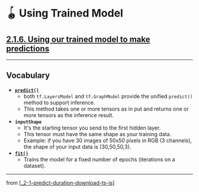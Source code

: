 # 🪀 Using Trained Model

## [**2.1.6.** Using our trained model to make predictions](https://livebook.manning.com/book/deep-learning-with-javascript/chapter-2/81)

---

## **Vocabulary**

- [**`predict()`**](https://js.tensorflow.org/api/latest/#tf.LayersModel.predict)
  - both `tf.LayersModel` and `tf.GraphModel` provide the unified `predict()` method to support inference.
  - This method takes one or more tensors as in put and returns one or more tensors as the inference result.
- **`inputShape`**
  - It's the starting tensor you send to the first hidden layer.
  - This tensor must have the same shape as your training data.
  - Example: if you have 30 images of 50x50 pixels in RGB (3 channels), the shape of your input data is (30,50,50,3).
- [**`fit()`**](https://js.tensorflow.org/api/latest/#tf.LayersModel.fit)
  - Trains the model for a fixed number of epochs (iterations on a dataset).

---

from [[_2-1-predict-duration-download-ts-js]]

[//begin]: # "Autogenerated link references for markdown compatibility"
[_2-1-predict-duration-download-ts-js]: _2-1-predict-duration-download-ts-js.md "🪀 Predict TF.js Download"
[//end]: # "Autogenerated link references"
